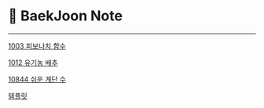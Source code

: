 # 📒 BaekJoon Note

---

[1003 피보나치 함수](BaekJoonNote/1003.md)

[1012 유기농 배추](BaekJoonNote/1012.md)

[10844 쉬운 계단 수](BaekJoonNote/10844.md)

[템플릿](BaekJoonNote/template.md)
